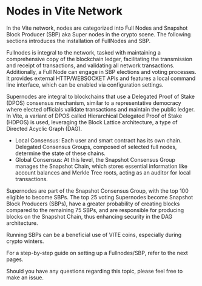 # Nodes in Vite Network

In the Vite network, nodes are categorized into Full Nodes and Snapshot Block Producer (SBP) aka Super nodes in the crypto scene. The following sections introduces the installation of FullNodes and SBP.

Fullnodes is integral to the network, tasked with maintaining a comprehensive copy of the blockchain ledger, facilitating the transmission and receipt of transactions, and validating all network transactions. Additionally, a Full Node can engage in SBP elections and voting processes. It provides external HTTP/WEBSOCKET APIs and features a local command line interface, which can be enabled via configuration settings.

Supernodes are integral to blockchains that use a Delegated Proof of Stake (DPOS) consensus mechanism, similar to a representative democracy where elected officials validate transactions and maintain the public ledger. In Vite, a variant of DPOS called Hierarchical Delegated Proof of Stake (HDPOS) is used, leveraging the Block Lattice architecture, a type of Directed Acyclic Graph (DAG).

- Local Consensus: Each user and smart contract has its own chain. Delegated Consensus Groups, composed of selected full nodes, determine the state of these chains.
- Global Consensus: At this level, the Snapshot Consensus Group manages the Snapshot Chain, which stores essential information like account balances and Merkle Tree roots, acting as an auditor for local transactions.

Supernodes are part of the Snapshot Consensus Group, with the top 100 eligible to become SBPs. The top 25 voting Supernodes become Snapshot Block Producers (SBPs), have a greater probability of creating blocks compared to the remaining 75 SBPs, and are responsible for producing blocks on the Snapshot Chain, thus enhancing security in the DAG architecture.


Running SBPs can be a beneficial use of VITE coins, especially during crypto winters.

For a step-by-step guide on setting up a Fullnodes/SBP, refer to the next pages.

Should you have any questions regarding this topic, please feel free to make an issue.


